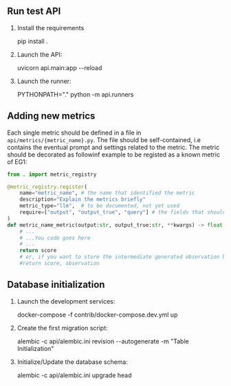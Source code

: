 ## Run test API

1. Install the requirements

    pip install .

1. Launch the API:

    uvicorn api.main:app --reload

2. Launch the runner:

    PYTHONPATH="." python -m api.runners


## Adding new metrics

Each single metric should be defined in a file in `api/metrics/{metric_name}.py`.
The file should be self-contained, i.e contains the eventual prompt and settings related to the metric.
The metric should be decorated as followinf example to be registed as a known metric of EG1: 


```python
from . import metric_registry

@metric_registry.register(
    name="metric_name", # the name that identified the metric
    description="Explain the metrics briefly"
    metric_type="llm",  # to be documented, not yet used
    require=["output", "output_true", "query"] # the fields that should be present in the dataset related to experiment under evaluation
)
def metric_name_metric(output:str, output_true:str, **kwargs) -> float:
    # ...
    # ...You code goes here
    # ...
    return score
    # or, if you want to store the intermediate generated observation by the metric (like a judge answer typically)
    #return score, observation
```


## Database initialization

1. Launch the development services:

    docker-compose -f contrib/docker-compose.dev.yml up


2. Create the first migration script:

    alembic -c api/alembic.ini revision --autogenerate -m "Table Initialization"


3. Initialize/Update the database schema:

    alembic -c api/alembic.ini upgrade head

